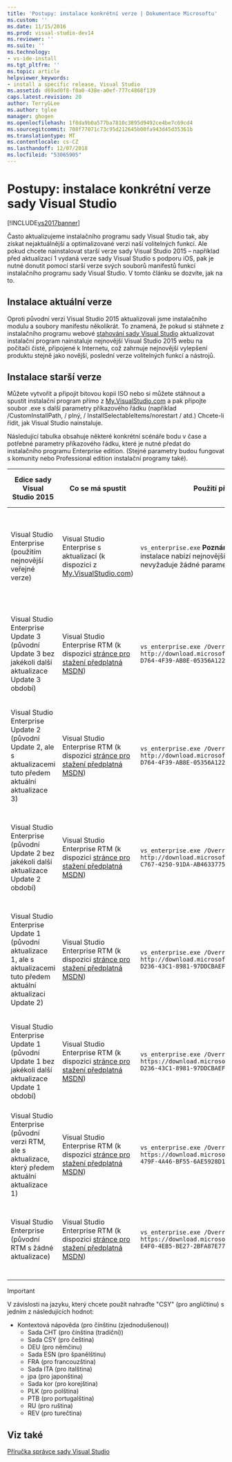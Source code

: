 ```yaml
---
title: 'Postupy: instalace konkrétní verze | Dokumentace Microsoftu'
ms.custom: ''
ms.date: 11/15/2016
ms.prod: visual-studio-dev14
ms.reviewer: ''
ms.suite: ''
ms.technology:
- vs-ide-install
ms.tgt_pltfrm: ''
ms.topic: article
helpviewer_keywords:
- install a specific release, Visual Studio
ms.assetid: d69ad0f8-f0a0-438e-a0ef-777c4868f139
caps.latest.revision: 20
author: TerryGLee
ms.author: tglee
manager: ghogen
ms.openlocfilehash: 1f8da9b0a577ba7810c3895d9492ce4be7c69cd4
ms.sourcegitcommit: 708f77071c73c95d212645b00fa943d45d35361b
ms.translationtype: MT
ms.contentlocale: cs-CZ
ms.lasthandoff: 12/07/2018
ms.locfileid: "53065905"
---
```

# <a name="how-to-install-a-specific-release-of-visual-studio"></a>Postupy: instalace konkrétní verze sady Visual Studio
[!INCLUDE[vs2017banner](../includes/vs2017banner.md)]

Často aktualizujeme instalačního programu sady Visual Studio tak, aby získat nejaktuálnější a optimalizované verzi naší volitelných funkcí.  Ale pokud chcete nainstalovat starší verze sady Visual Studio 2015 – například před aktualizací 1 vydaná verze sady Visual Studio s podporu iOS, pak je nutné donutit pomocí starší verze svých souborů manifestů funkcí instalačního programu sady Visual Studio. V tomto článku se dozvíte, jak na to.

## <a name="installing-the-current-release"></a>Instalace aktuální verze
 Oproti původní verzi Visual Studio 2015 aktualizovali jsme instalačního modulu a soubory manifestu několikrát.  To znamená, že pokud si stáhnete z instalačního programu webové [stahování sady Visual Studio](https://www.visualstudio.com/downloads/download-visual-studio-vs) aktualizovat instalační program nainstaluje nejnovější Visual Studio 2015 webu na počítači čisté, připojené k Internetu, což zahrnuje nejnovější vylepšení produktu stejně jako novější, poslední verze volitelných funkcí a nástrojů.

## <a name="installing-earlier-releases"></a>Instalace starší verze
 Můžete vytvořit a připojit bitovou kopii ISO nebo si můžete stáhnout a spustit instalační program přímo z [My.VisualStudio.com](https://my.visualstudio.com/downloads?q=visual%20studio%20enterprise%202015) a pak připojte soubor .exe s další parametry příkazového řádku (například /CustomInstallPath, / plný, / InstallSelectableItems/norestart / atd.) Chcete-li řídit, jak Visual Studio nainstaluje.

 Následující tabulka obsahuje některé konkrétní scénáře bodu v čase a potřebné parametry příkazového řádku, které je nutné předat do instalačního programu Enterprise edition. (Stejné parametry budou fungovat s komunity nebo Professional edition instalační programy také).

|Edice sady Visual Studio 2015|Co se má spustit|Použití příkazového řádku|Co instalační program nemá|
|--------------------------------|-----------------|--------------------------|---------------------|
|Visual Studio Enterprise (použitím nejnovější veřejné verze)|Visual Studio Enterprise s aktualizací (k dispozici z [My.VisualStudio.com](https://my.visualstudio.com/downloads?q=visual%20studio%20enterprise%202015))|`vs_enterprise.exe` **Poznámka:** výchozí chování tato instalace nabízí nejnovější volitelné funkce, a proto se nevyžaduje žádné parametry příkazového řádku.|Instalační program sady Visual Studio bude používat nejnovější feed.xml a nainstalovat nejnovější soubory|
|Visual Studio Enterprise Update 3 (původní Update 3 bez jakékoli další aktualizace Update 3 období)|Visual Studio Enterprise RTM (k dispozici [stránce pro stažení předplatná MSDN](https://msdn.microsoft.com/subscriptions/downloads/))|`vs_enterprise.exe /OverrideFeedURI http://download.microsoft.com/download/6/B/B/6BBD3561-D764-4F39-AB8E-05356A122545/20160628.2/enu/feed.xml`|Instalační program sady Visual Studio použije feed.xml, která byla k dispozici při vydání aktualizací Update 3|
|Visual Studio Enterprise Update 2 (původní Update 2, ale s aktualizacemi tuto předem aktuální aktualizace 3)|Visual Studio Enterprise RTM (k dispozici [stránce pro stažení předplatná MSDN](https://msdn.microsoft.com/subscriptions/downloads/))|`vs_enterprise.exe /OverrideFeedURI http://download.microsoft.com/download/6/B/B/6BBD3561-D764-4F39-AB8E-05356A122545/20160620.2/enu/feed.xml`|Instalační program sady Visual Studio použije feed.xml, který byl aktuální před vydané s aktualizací Update 3|
|Visual Studio Enterprise (původní Update 2 bez jakékoli další aktualizace Update 2 období)|Visual Studio Enterprise RTM (k dispozici [stránce pro stažení předplatná MSDN](https://msdn.microsoft.com/subscriptions/downloads/))|`vs_enterprise.exe /OverrideFeedURI http://download.microsoft.com/download/0/6/B/06BB0C5C-C767-4250-91DA-AB463377597E/20160405.3/enu/feed.xml`|Instalační program sady Visual Studio použije feed.xml, která byla k dispozici po vydání aktualizace 2|
|Visual Studio Enterprise Update 1 (původní aktualizace 1, ale s aktualizacemi tuto předem aktuální aktualizaci Update 2)|Visual Studio Enterprise RTM (k dispozici [stránce pro stažení předplatná MSDN](https://msdn.microsoft.com/subscriptions/downloads/))|`vs_enterprise.exe /OverrideFeedURI http://download.microsoft.com/download/3/2/A/32A1974F-D236-43C1-8981-97DDCBAEF14A/20160225.3/enu/feed.xml`|Instalační program sady Visual Studio použije feed.xml, který byl aktuální před Update 2 všeobecně dostupné|
|Visual Studio Enterprise Update 1 (původní Update 1 bez jakékoli další aktualizace Update 1 období)|Visual Studio Enterprise RTM (k dispozici [stránce pro stažení předplatná MSDN](https://msdn.microsoft.com/subscriptions/downloads/))|`vs_enterprise.exe /OverrideFeedURI https://download.microsoft.com/download/3/2/A/32A1974F-D236-43C1-8981-97DDCBAEF14A/20151201.1/enu/feed.xml`|Instalační program sady Visual Studio použije feed.xml, která byla k dispozici po vydání aktualizace 1|
|Visual Studio Enterprise (původní verzi RTM, ale s aktualizace, který předem aktuální aktualizace 1)|Visual Studio Enterprise RTM (k dispozici [stránce pro stažení předplatná MSDN](https://msdn.microsoft.com/en-us/subscriptions/downloads/))|`vs_enterprise.exe /OverrideFeedURI https://download.microsoft.com/download/3/6/1/36188D5F-479F-4A46-BF55-6AE5928D1EBB/20151102.3/enu/feed.xml`|Instalační program sady Visual Studio použije feed.xml, který byl aktuální než Update 1 vydané|
|Visual Studio Enterprise (původní RTM s žádné aktualizace)|Visual Studio Enterprise RTM (k dispozici [stránce pro stažení předplatná MSDN](https://msdn.microsoft.com/subscriptions/downloads/))|`vs_enterprise.exe /OverrideFeedURI https://download.microsoft.com/download/5/7/B/57BF5016-E4F0-4EB5-BE27-2BFA87E7723F/20150713.1/enu/feed.xml`|Instalační program sady Visual Studio použije feed.xml, která byla k dispozici po vydání RTM|

> [!IMPORTANT]
>  V závislosti na jazyku, který chcete použít nahraďte "CSY" (pro angličtinu) s jedním z následujících hodnot:
>
> - Kontextová nápověda (pro čínštinu (zjednodušenou))
>   -   Sada CHT (pro čínština (tradiční))
>   -   Sada CSY (pro čeština)
>   -   DEU (pro němčinu)
>   -   Sada ESN (pro španělštinu)
>   -   FRA (pro francouzština)
>   -   Sada ITA (pro italština)
>   -   jpa (pro japonština)
>   -   Sada kor (pro korejština)
>   -   PLK (pro polština)
>   -   PTB (pro portugalština)
>   -   RU (pro ruština)
>   -   REV (pro turečtina)

## <a name="see-also"></a>Viz také
 [Příručka správce sady Visual Studio](../install/visual-studio-administrator-guide.md)